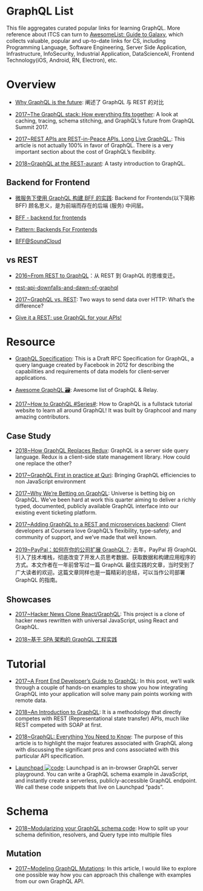 # GraphQL List

This file aggregates curated popular links for learning GraphQL. More reference about ITCS can turn to [AwesomeList: Guide to Galaxy](https://github.com/wx-chevalier/Awesome-Lists), which collects valuable, popular and up-to-date links for CS, including Programming Language, Software Engineering, Server Side Application, Infrastructure, InfoSecurity, Industrial Application, DataScienceAI, Frontend Technology(iOS, Android, RN, Electron), etc.

# Overview

- [Why GraphQL is the future](https://medium.com/apollo-stack/why-graphql-is-the-future-3bec28193807#.kcsxfgfhm): 阐述了 GraphQL 与 REST 的对比

- [2017~The GraphQL stack: How everything fits together](https://parg.co/U6S): A look at caching, tracing, schema stitching, and GraphQL’s future from GraphQL Summit 2017.

- [2017~REST APIs are REST-in-Peace APIs. Long Live GraphQL.](https://medium.freecodecamp.org/rest-apis-are-rest-in-peace-apis-long-live-graphql-d412e559d8e4): This article is not actually 100% in favor of GraphQL. There is a very important section about the cost of GraphQL’s flexibility.

- [2018~GraphQL at the REST-aurant](https://parg.co/UvI): A tasty introduction to GraphQL.

## Backend for Frontend

- [微服务下使用 GraphQL 构建 BFF 的实践](https://mp.weixin.qq.com/s/g5zHRLFSBvHWaKLLhedtvQ): Backend for Frontends(以下简称 BFF) 顾名思义，是为前端而存在的后端 (服务) 中间层。

- [BFF - backend for frontends](https://www.thoughtworks.com/radar/techniques/bff-backend-for-frontends)

- [Pattern: Backends For Frontends](http://samnewman.io/patterns/architectural/bff/)

- [BFF@SoundCloud](https://www.thoughtworks.com/insights/blog/bff-soundcloud)

## vs REST

- [2016~From REST to GraphQL](https://blog.jacobwgillespie.com/from-rest-to-graphql-b4e95e94c26b#.klx32whu6)：从 REST 到 GraphQL 的思维变迁。

- [rest-api-downfalls-and-dawn-of-graphql](https://medium.com/@ottovw/rest-api-downfalls-and-dawn-of-graphql-dd00991a0eb8#.9e5dhww7z)

- [2017~GraphQL vs. REST](https://dev-blog.apollodata.com/graphql-vs-rest-5d425123e34b): Two ways to send data over HTTP: What’s the difference?

- [Give it a REST: use GraphQL for your APIs!](https://medium.com/@davidcelis/give-it-a-rest-use-graphql-for-your-apis-40a2761e6336#.4shk2q5lq)

# Resource

- [GraphQL Specification](http://facebook.github.io/graphql/October2016/): This is a Draft RFC Specification for GraphQL, a query language created by Facebook in 2012 for describing the capabilities and requirements of data models for client‐server applications.

- [Awesome GraphQL 🗃️](https://github.com/chentsulin/awesome-graphql): Awesome list of GraphQL & Relay.

- [2017~How to GraphQL #Series#](https://github.com/howtographql/howtographql): How to GraphQL is a fullstack tutorial website to learn all around GraphQL! It was built by Graphcool and many amazing contributors.

## Case Study

- [2018~How GraphQL Replaces Redux](https://hackernoon.com/how-graphql-replaces-redux-3fff8289221d): GraphQL is a server side query language. Redux is a client-side state management library. How could one replace the other?

- [2017~GraphQL First in practice at Quri](https://dev-blog.apollodata.com/graphql-first-in-practice-at-quri-7bf84b260135): Bringing GraphQL efficiencies to non JavaScript environment

- [2017~Why We’re Betting on GraphQL](https://engineering.universe.com/why-were-betting-on-graphql-233ddf1a0779): Universe is betting big on GraphQL. We’ve been hard at work this quarter aiming to deliver a richly typed, documented, publicly available GraphQL interface into our existing event ticketing platform.

- [2017~Adding GraphQL to a REST and microservices backend](https://dev-blog.apollodata.com/courseras-journey-to-graphql-a5ad3b77f39a): Client developers at Coursera love GraphQL’s flexibility, type-safety, and community of support, and we’ve made that well known.

- [2019~PayPal：如何在你的公司扩展 GraphQL？](https://mp.weixin.qq.com/s/7WTtx9qsHT1HC6XDxxIb5w): 去年，PayPal 将 GraphQL 引入了技术堆栈，彻底改变了开发人员思考数据、获取数据和构建应用程序的方式。本文作者在一年前曾写过一篇 GraphQL 最佳实践的文章，当时受到了广大读者的欢迎。这篇文章同样也是一篇精彩的总结，可以当作公司部署 GraphQL 的指南。

## Showcases

- [2017~Hacker News Clone React/GraphQL](https://github.com/clintonwoo/hackernews-react-graphql): This project is a clone of hacker news rewritten with universal JavaScript, using React and GraphQL.

- [2018~基于 SPA 架构的 GraphQL 工程实践](https://parg.co/oIZ)

# Tutorial

- [2017~A Front End Developer’s Guide to GraphQL](https://css-tricks.com/front-end-developers-guide-graphql/): In this post, we’ll walk through a couple of hands-on examples to show you how integrating GraphQL into your application will solve many pain points working with remote data.

- [2018~An Introduction to GraphQL](https://hackernoon.com/an-introduction-to-graphql-2c3f7d8fb4e0?source=userActivityShare-fe48c4221a4c-1518927834): It is a methodology that directly competes with REST (Representational state transfer) APIs, much like REST competed with SOAP at first.

- [2018~GraphQL: Everything You Need to Know](https://medium.com/@weblab_tech/graphql-everything-you-need-to-know-58756ff253d8): The purpose of this article is to highlight the major features associated with GraphQL along with discussing the significant pros and cons associated with this particular API specification.

- [Launchpad ![code](https://ng-tech.icu/assets/code.svg)](https://github.com/apollographql/launchpad): Launchpad is an in-browser GraphQL server playground. You can write a GraphQL schema example in JavaScript, and instantly create a serverless, publicly-accessible GraphQL endpoint. We call these code snippets that live on Launchpad “pads”.

# Schema

- [2018~Modularizing your GraphQL schema code](https://dev-blog.apollodata.com/modularizing-your-graphql-schema-code-d7f71d5ed5f2): How to split up your schema definition, resolvers, and Query type into multiple files

## Mutation

- [2017~Modeling GraphQL Mutations](https://techblog.commercetools.com/modeling-graphql-mutations-52d4369f73b1): In this article, I would like to explore one possible way how you can approach this challenge with examples from our own GraphQL API.

